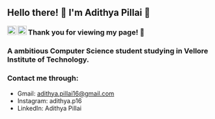 ## Hello there! 👋 I'm Adithya Pillai :slightly_smiling_face:

<a href="https://instagram.com/adithya.p16"><img align="left" src="https://raw.githubusercontent.com/yushi1007/yushi1007/main/images/instagram.svg" alt="Adithya Rajesh Pillai | Instagram" width="21px"/></a> <a href="https://www.linkedin.com/in/adithya-pillai-755700246/"><img align="left" src="https://raw.githubusercontent.com/yushi1007/yushi1007/main/images/linkedin.svg" alt="Adithya Pillai | LinkedIn" width="21px"/></a>


### Thank you for viewing my page! :smiling_face_with_three_hearts: ###

### A ambitious Computer Science student studying in Vellore Institute of Technology. 

### Contact me through: ###
* Gmail: adithya.pillai16@gmail.com
* Instagram: adithya.p16
* LinkedIn: Adithya Pillai

